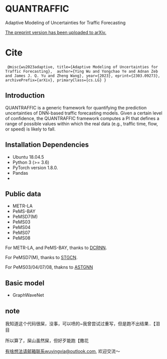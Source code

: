 # QUANTRAFFIC
Adaptive Modeling of Uncertainties for Traffic Forecasting

[The preprint version has been uploaded to arXiv. ](https://arxiv.org/pdf/2303.09273.pdf)

# Cite

​```
@misc{wu2023adaptive,
      title={Adaptive Modeling of Uncertainties for Traffic Forecasting}, 
      author={Ying Wu and Yongchao Ye and Adnan Zeb and James J. Q. Yu and Zheng Wang},
      year={2023},
      eprint={2303.09273},
      archivePrefix={arXiv},
      primaryClass={cs.LG}
}
​```

## Introduction

QUANTRAFFIC is a generic framework for quantifying the prediction uncertainties of DNN-based traffic forecasting models. Given a certain level of confidence, the QUANTRAFFIC
framework computes a PI that defines a range of possible values within which the real data (e.g., traffic time, flow, or speed) is likely to fall.

## Installation Dependencies
- Ubuntu 18.04.5
- Python 3 (>= 3.6)
- PyTorch version 1.8.0.
- Pandas
- 
## Public data
- METR-LA
- PeMS-BAY
- PeMSD7(M)
- PeMS03
- PeMS04
- PeMS07
- PeMS08

For METR-LA, and PeMS-BAY, thanks to [DCRNN](https://github.com/liyaguang/DCRNN).

For PeMSD7(M), thanks to [STGCN](https://github.com/VeritasYin/STGCN_IJCAI-18).

For PeMS03/04/07/08, thakns to [ASTGNN](https://github.com/guoshnBJTU/ASTGNN)

## Basic model
- GraphWaveNet

## note
我知道这个代码很屎，没事，可以喷的~我曾尝试过重写，但是跑不出结果..【泪目

所以算了，屎山虽然屎，但好歹能跑【撒花

有啥想法请邮箱联系wuyingvia@outlook.com, 欢迎交流～
